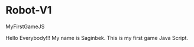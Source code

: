 # Robot-V1
MyFirstGameJS

Hello Everybody!!! My name is Saginbek. This is my first game Java Script.
